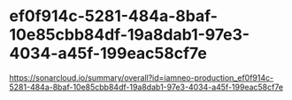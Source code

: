 # ef0f914c-5281-484a-8baf-10e85cbb84df-19a8dab1-97e3-4034-a45f-199eac58cf7e
https://sonarcloud.io/summary/overall?id=iamneo-production_ef0f914c-5281-484a-8baf-10e85cbb84df-19a8dab1-97e3-4034-a45f-199eac58cf7e
